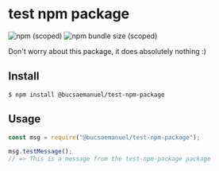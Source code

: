 # test npm package
![npm (scoped)](https://img.shields.io/npm/v/@bucsaemanuel/test-npm-package)
![npm bundle size (scoped)](https://img.shields.io/bundlephobia/min/@bucsaemanuel/test-npm-package?label=minified%20size)

Don't worry about this package, it does absolutely nothing :)

## Install

```
$ npm install @bucsaemanuel/test-npm-package
```

## Usage

```js
const msg = require("@bucsaemanuel/test-npm-package");

msg.testMessage();
// => This is a message from the test-npm-package package
```